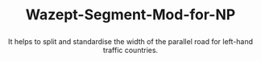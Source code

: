 # <p align="center">Wazept-Segment-Mod-for-NP</p>

<p align="center">It helps to split and standardise the width of the parallel road for left-hand traffic countries.</p>
